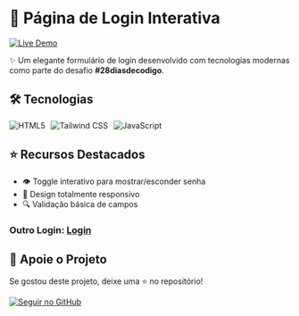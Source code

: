 # 🔐 Página de Login Interativa

[![Live Demo](https://img.shields.io/badge/Demo-Live-green?style=for-the-badge)](https://icaroCodes.github.io/dia2De28/)

✨ Um elegante formulário de login desenvolvido com tecnologias modernas como parte do desafio **#28diasdecodigo**.

## 🛠️ Tecnologias

<div style="display: flex; gap: 10px; margin-top: 10px;">
  <img src="https://img.shields.io/badge/HTML5-E34F26?style=for-the-badge&logo=html5&logoColor=white" alt="HTML5">
  <img src="https://img.shields.io/badge/Tailwind_CSS-38B2AC?style=for-the-badge&logo=tailwind-css&logoColor=white" alt="Tailwind CSS">
  <img src="https://img.shields.io/badge/JavaScript-F7DF1E?style=for-the-badge&logo=javascript&logoColor=black" alt="JavaScript">
</div>


## ⭐ Recursos Destacados

- 👁️ Toggle interativo para mostrar/esconder senha
- 📱 Design totalmente responsivo
- 🔍 Validação básica de campos



### Outro Login: <a href="https://icarox52.github.io/TreinoLogin/">Login</a>


## 🌟 Apoie o Projeto

Se gostou deste projeto, deixe uma ⭐ no repositório!

[![Seguir no GitHub](https://img.shields.io/badge/Seguir-icarox52-blue?style=for-the-badge&logo=github)](https://github.com/icaroCodes)
